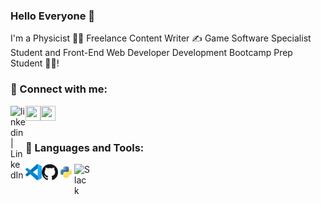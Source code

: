 ### Hello Everyone 👋

I'm a Physicist 👨‍🎓 Freelance Content Writer ✍ Game Software Specialist Student and Front-End Web Developer Development Bootcamp Prep Student 👨‍🎓!

<!--
**gizemmsahinn/gizemmsahinn** is a ✨ _special_ ✨ repository because its `README.md` (this file) appears on your GitHub profile.

Here are some ideas to get you started:

- 🔭 I’m currently working on ...
- 🌱 I’m currently learning ...
- 👯 I’m looking to collaborate on ...
- 🤔 I’m looking for help with ...
- 💬 Ask me about ...
- 📫 How to reach me: ...
- 😄 Pronouns: ...
- ⚡ Fun fact: ...
-->

### 📩 Connect with me:

[<img align="left" alt="linkedin | LinkedIn" width="24" src="https://raw.githubusercontent.com/peterthehan/peterthehan/master/assets/linkedin.svg" />][linkedin] [<img align="left" height="24" width="24" src="https://cdn.jsdelivr.net/npm/simple-icons@v4/icons/instagram.svg" />][instagram] [<img align="left" height="24" width="24" src="https://cdn.jsdelivr.net/npm/simple-icons@v4/icons/gmail.svg" />][gmail] 


<br />


[instagram]: https://instagram.com/gizemmsahinnn/
[linkedin]: https://www.linkedin.com/in/-gizemsahin-/
[gmail]: mailto:gizemmsahinn97@hotmail.com

<br />

### 🔧 Languages and Tools:

[<img align="left" alt="Visual Studio Code" width="26px" src="https://raw.githubusercontent.com/github/explore/80688e429a7d4ef2fca1e82350fe8e3517d3494d/topics/visual-studio-code/visual-studio-code.png" />][vsCode] [<img align="left" alt="GitHub" width="26px" src="https://raw.githubusercontent.com/github/explore/78df643247d429f6cc873026c0622819ad797942/topics/github/github.png" />][github] [<img align="left" alt="Python" width="26px" src="https://raw.githubusercontent.com/github/explore/cebd63002168a05a6a642f309227eefeccd92950/topics/python/python.png" />][python] [<img align="left" alt="Slack" width="26px" src="https://cdn-icons-png.flaticon.com/512/2111/2111615.png" />][Slack] 
  
<br />

[vsCode]: https://code.visualstudio.com/
[github]: https://github.com/gizemmsahinn
[python]: https://www.python.org/
[Slack]: https://slack.com/

<br />
